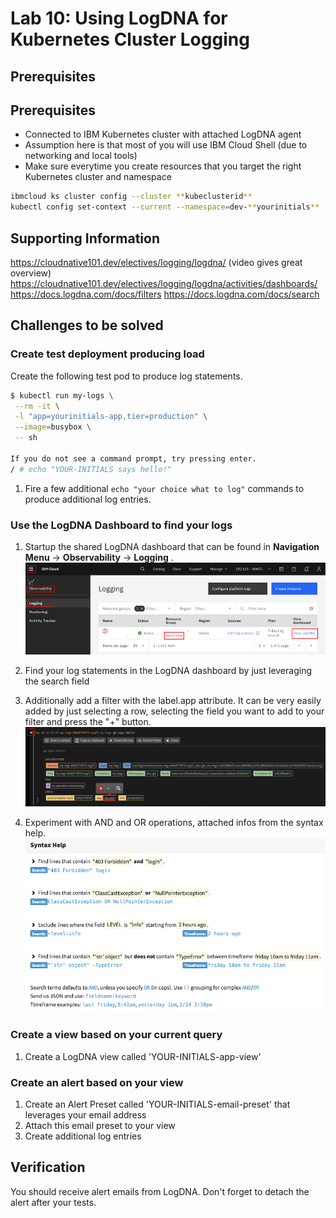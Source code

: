 # Lab 10: Using LogDNA for Kubernetes Cluster Logging

## Prerequisites

## Prerequisites

- Connected to IBM Kubernetes cluster with attached LogDNA agent
- Assumption here is that most of you will use IBM Cloud Shell (due to networking and local tools)
- Make sure everytime you create resources that you target the right Kubernetes cluster and namespace

```bash
ibmcloud ks cluster config --cluster **kubeclusterid**
kubectl config set-context --current --namespace=dev-**yourinitials**
```

## Supporting Information

https://cloudnative101.dev/electives/logging/logdna/ (video gives great overview)
https://cloudnative101.dev/electives/logging/logdna/activities/dashboards/
https://docs.logdna.com/docs/filters
https://docs.logdna.com/docs/search

## Challenges to be solved

### Create test deployment producing load

Create the following test pod to produce log statements.

```bash
$ kubectl run my-logs \
 --rm -it \
 -l "app=yourinitials-app,tier=production" \
 --image=busybox \
 -- sh

If you do not see a command prompt, try pressing enter.
/ # echo "YOUR-INITIALS says hello!"
```

1. Fire a few additional `echo "your choice what to log"` commands to produce additional log entries.

### Use the LogDNA Dashboard to find your logs

1. Startup the shared LogDNA dashboard that can be found in **Navigation Menu** -> **Observability** -> **Logging** .
   ![image](images/lab-logdna-01.png)

1. Find your log statements in the LogDNA dashboard by just leveraging the search field

1. Additionally add a filter with the label.app attribute. It can be very easily added by just selecting a row, selecting the field you want to add to your filter and press the "+" button.
   ![image](images/lab-logdna-02.png)

1. Experiment with AND and OR operations, attached infos from the syntax help.
   ![image](images/lab-logdna-03.png)

### Create a view based on your current query

1. Create a LogDNA view called 'YOUR-INITIALS-app-view'

### Create an alert based on your view

1. Create an Alert Preset called 'YOUR-INITIALS-email-preset' that leverages your email address
1. Attach this email preset to your view
1. Create additional log entries

## Verification

You should receive alert emails from LogDNA. Don't forget to detach the alert after your tests.
